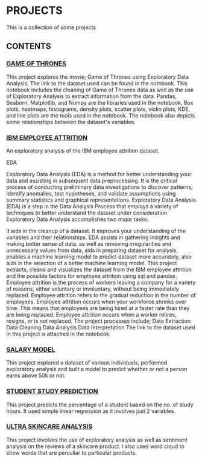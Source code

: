 # PROJECTS
This is a collection of some projects

## CONTENTS

### **[GAME OF THRONES](https://github.com/EddyEdgar/Projects/blob/main/GAME_OF_THRONES_EDA.ipynb)**

This project explores the movie; Game of Thrones using Exploratory Data Analysis.
The link to the dataset used can be found in the notebook.
This notebook includes the cleaning of Game of Thrones data as well as the use of Exploratory Analysis to extract information from the data.
Pandas, Seaborn, Matplotlib, and Numpy are the libraries used in the notebook.
Box plots, heatmaps, histograms, density plots, scatter plots, violin plots, KDE, and line plots are the tools used in the notebook. The notebook also depicts some relationships between the dataset's variables.

### [IBM EMPLOYEE ATTRITION](https://github.com/EddyEdgar/Projects/blob/main/IBM%20EMPLOYEE%20ATTRITION_EDA.ipynb)
An exploratory analysis of the IBM employee attrition dataset.

EDA

Exploratory Data Analysis (EDA) is a method for better understanding your data and assisting in subsequent data preprocessing. It is the critical process of conducting preliminary data investigations to discover patterns, identify anomalies, test hypotheses, and validate assumptions using summary statistics and graphical representations. Exploratory Data Analysis (EDA) is a step in the Data Analysis Process that employs a variety of techniques to better understand the dataset under consideration. Exploratory Data Analysis accomplishes two major tasks:

It aids in the cleanup of a dataset.
It improves your understanding of the variables and their relationships. EDA assists in gathering insights and making better sense of data, as well as removing irregularities and unnecessary values from data, aids in preparing dataset for analysis, enables a machine learning model to predict dataset more accurately, also aids in the selection of a better machine learning model. This project extracts, cleans and visualizes the dataset from the IBM employee attrition and the possible factors for employee attrition using sql and pandas. Employee attrition is the process of workers leaving a company for a variety of reasons, either voluntary or involuntary, without being immediately replaced. Employee attrition refers to the gradual reduction in the number of employees. Employee attrition occurs when your workforce shrinks over time. This means that employees are being hired at a faster rate than they are being replaced. Employee attrition occurs when a worker retires, resigns, or is not replaced. The project processes include; Data Extraction Data Cleaning Data Analysis Data Interpretation The link to the dataset used in this project is attached in the notebook.


### [SALARY MODEL](https://github.com/EddyEdgar/Projects/blob/main/SALARY_MODEL.ipynb)
This project explored a dataset of various individuals, performed exploratory analysis and built a model to predict whether or not a person earns above 50k or not.

### [STUDENT STUDY PREDICTION](https://github.com/EddyEdgar/Projects/blob/main/STUDENT_STUDY_PREDICTION.ipynb)
This project predicts the percentage of a student based on the no. of study hours. It used simple linear regression as it involves just 2 variables.


### [ULTRA SKINCARE ANALYSIS](https://github.com/EddyEdgar/Projects/blob/main/ULTRA_SKINCARE_ANALYSIS.ipynb)
This project involves the use of exploratory analysis as well as sentiment analysis on the reviews of a skincare product. I also used word cloud to show words that are perculiar to particular products.
